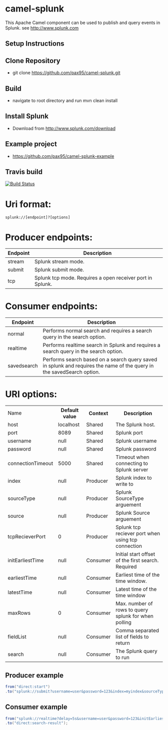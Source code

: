 camel-splunk 
============
This Apache Camel component can be used to publish and query events in Splunk.
see http://www.splunk.com

## Setup Instructions

## Clone Repository

*  git clone https://github.com/pax95/camel-splunk.git

## Build

*  navigate to root directory and run mvn clean install

## Install Splunk

*  Download from http://www.splunk.com/download

## Example project

* https://github.com/pax95/camel-splunk-example

## Travis build
[![Build Status](https://travis-ci.org/pax95/camel-splunk.png?branch=master)](https://travis-ci.org/pax95/camel-splunk)

Uri format:
===========
	splunk://[endpoint]?[options]

Producer endpoints:
===================
<table>
  <thead>
    <th>Endpoint</th>
    <th>Description</th>
  </thead>
  <tr>
    <td>stream</td>
    <td>Splunk stream mode.</td>
  </tr>
  <tr>
    <td>submit</td>
    <td>Splunk submit mode.</td>
  </tr>
  <tr>
    <td>tcp</td>
    <td>Splunk tcp mode. Requires a open receiver port in Splunk.</td>
  </tr>
</table>


Consumer endpoints:
===================
<table>
  <thead>
    <th>Endpoint</th>
    <th>Description</th>
  </thead>
  <tr>
    <td>normal</td>
    <td>Performs normal search and requires a search query in the search option.</td>
  </tr>
  <tr>
    <td>realtime</td>
    <td>Performs realtime search in Splunk and requires a search query in the search option.</td>
  </tr>
  <tr>
    <td>savedsearch</td>
    <td>Performs search based on a search query saved in splunk and requires the name of the query in the savedSearch option.</td>
  </tr>
</table>


URI options:
============
<table>
  <tr>
    <td>Name</td>
    <th>Default value</th>
    <th>Context</th>
    <th>Description</th>
  </tr>
  <tr>
    <td>host</td>
    <td>localhost</td>
    <td>Shared</td>
    <td>The Splunk host.</td>
  </tr>
  <tr>
    <td>port</td>
    <td>8089</td>
    <td>Shared</td>
    <td>Splunk port</td>
  </tr>
  <tr>
    <td>username</td>
    <td>null</td>
    <td>Shared</td>
    <td>Splunk username</td>
  </tr>
  <tr>
    <td>password</td>
    <td>null</td>
    <td>Shared</td>
    <td>Splunk password</td>
  </tr>
  <tr>
    <td>connectionTimeout</td>
    <td>5000</td>
    <td>Shared</td>
    <td>Timeout when connecting to Splunk server</td>
  </tr>
  <tr>
    <td>index</td>
    <td>null</td>
    <td>Producer</td>
    <td>Splunk index to write to</td>
  </tr>
  <tr>
    <td>sourceType</td>
    <td>null</td>
    <td>Producer</td>
    <td>Splunk SourceType arguement</td>
  </tr>
  <tr>
    <td>source</td>
    <td>null</td>
    <td>Producer</td>
    <td>Splunk Source arguement</td>
  </tr>
  <tr>
    <td>tcpRecieverPort</td>
    <td>0</td>
    <td>Producer</td>
    <td>Splunk tcp reciever port when using tcp connection</td>
  </tr>
  <tr>
    <td>initEarliestTime</td>
    <td>null</td>
    <td>Consumer</td>
    <td>Initial start offset of the first search. Required</td>
  </tr>
  <tr>
    <td>earliestTime</td>
    <td>null</td>
    <td>Consumer</td>
    <td>Earliest time of the time window.</td>
  </tr>
  <tr>
    <td>latestTime</td>
    <td>null</td>
    <td>Consumer</td>
    <td>Latest time of the time window</td>
  </tr>
   <tr>
    <td>maxRows</td>
    <td>0</td>
    <td>Consumer</td>
    <td>Max. number of rows to query splunk for when polling</td>
  </tr>
  <tr>
    <td>fieldList</td>
    <td>null</td>
    <td>Consumer</td>
    <td>Comma separated list of fields to return</td>
  </tr>
  <tr>
    <td>search</td>
    <td>null</td>
    <td>Consumer</td>
    <td>The Splunk query to run</td>
  </tr>
</table>

## Producer example
```java
from("direct:start")
.to("splunk://submit?username=user&password=123&index=myindex&sourceType=someSourceType&source=mySource");
```

## Consumer example

```java
from("splunk://realtime?delay=5s&username=user&password=123&initEarliestTime=rt-10s&search=search index=myindex sourcetype=someSourcetype")
.to("direct:search-result");
```
